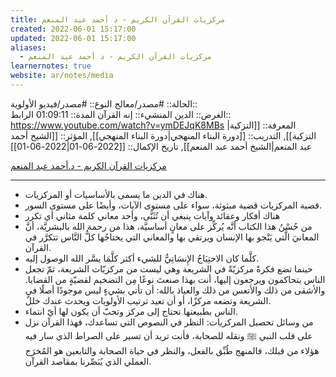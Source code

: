 ```yaml
---
title: مركزيات القرآن الكريم - د أحمد عبد المنعم
created: 2022-06-01 15:17:00
updated: 2022-06-01 15:17:00
aliases:
  - مركزيات القرآن الكريم - د أحمد عبد المنعم
learnernotes: true
website: ar/notes/media
---
```


الحالة:: #مصدر/معالج
النوع:: #مصدر/فيديو
اﻷولوية::  
الغرض:: الدين
المنشيء:: إنه القرآن
المدة:: 01:09:11
الرابط:: <https://www.youtube.com/watch?v=ymDEJqK8MBs>
المعرفة:: [[التزكية|التزكية]],
التدريب:: [[دورة البناء المنهجي|دورة البناء المنهجي]],
المؤثر:: [[الشيخ أحمد عبد المنعم|الشيخ أحمد عبد المنعم]],
تاريخ اﻹكمال:: [[2022-06-01|2022-06-01]]

[مركزيات القرآن الكريم - د.أحمد عبد المنعم](https://www.youtube.com/watch?v=ymDEJqK8MBs)

---

- هناك في الدين ما يسمى بالأساسيات أو المركزيات.
- قضية المركزيات قضية مبثوثة، سواء على مستوى الآيات، وأيضًا على مستوى السور.
- هناك أفكار وعقائد وآيات ينبغي أن تُثَنَّى، وأحد معاني كلمة مثاني أي تكرر
- من حُسْنُ هذا الكتاب أنَّه يُركِّز على معانٍ أساسيَّة، هذا من رحمة الله بالبشريَّة، أنَّ المعانيَ الَّتي يَنْجو بها الإنسان ويرتقي بها والمعاني التي يحتاجُها كلُّ النَّاس تتكرَّر في القرآن.
- كلَّما كان الاحتِيَاجُ الإِنسَانِيُّ للشيء أكثر كلَّمَا يسَّر الله الوصول إليه.
- حينما تضع فكرةً مركزيّةً في الشريعة وهي ليست من مركزيّات الشريعة، ثمّ تجعل الناس يتحاكمون ويرجعون إليها، أنت بهذا صنعتَ نوعًا مِن التضخيم لقضيّةٍ من القضايا. والأشقى من ذلك والأتعس من ذلك والعياذ بالله: أن تأتي بشيءٍ ليس موجودًا أصلًا في الشريعة وتضعه مركزًا، أو أن تعيد ترتيب الأولويات ويحدث عندك خللٌ.
- الناس بطبيعتها تحتاج إلى مركز وتحبّ أن يكون لها أيّ انتماء.
- من وسائل تحصيل المركزيات: النظر في النصوص التي تساعدك، فهذا القرآن نزل على قلب النبي ﷺ ونقله للصحابة، فأنت تريد أن تسير على الصراط الذي سار فيه هؤلاء من قبلك، فالمنهج طُبِّق بالفعل، والنظر في حياة الصحابة والتابعين هو المُخرَج العملي الذي يُبَصِّرنا بمقاصد القرآن.
